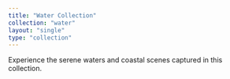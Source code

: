 ```yaml
---
title: "Water Collection"
collection: "water"
layout: "single"
type: "collection"
---
```


Experience the serene waters and coastal scenes captured in this collection.
